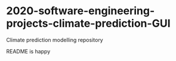 # 2020-software-engineering-projects-climate-prediction-GUI
Climate prediction modelling repository

README is happy

